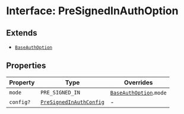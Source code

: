 # Interface: PreSignedInAuthOption

## Extends

- [`BaseAuthOption`](../../authentication-types/interfaces/base-auth-option.md)

## Properties

| Property | Type | Overrides |
| ------ | ------ | ------ |
| `mode` | `PRE_SIGNED_IN` | [`BaseAuthOption`](../../authentication-types/interfaces/base-auth-option.md).`mode` |
| `config?` | [`PreSignedInAuthConfig`](../../authentication-types/interfaces/pre-signed-in-auth-config.md) | - |

